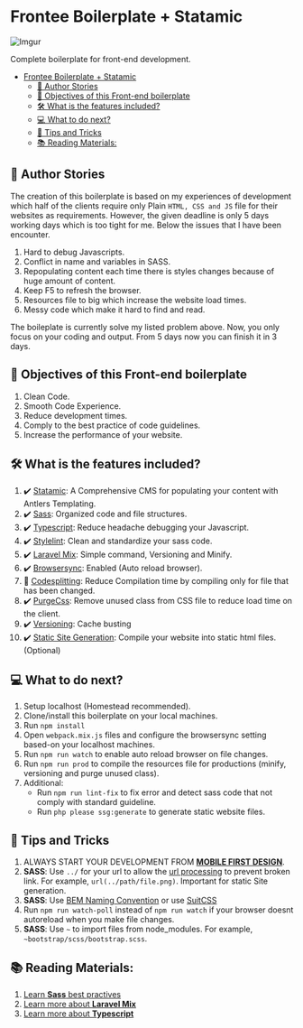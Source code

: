 # Frontee Boilerplate + Statamic

![Imgur](https://i.imgur.com/JmHBCwL.png)

Complete boilerplate for front-end development.

- [Frontee Boilerplate + Statamic](#frontee-boilerplate--statamic)
  - [🚶 Author Stories](#-author-stories)
  - [🎯 Objectives of this Front-end boilerplate](#-objectives-of-this-front-end-boilerplate)
  - [🛠️ What is the features included?](#️-what-is-the-features-included)
  - [💻 What to do next?](#-what-to-do-next)
  - [🔎 Tips and Tricks](#-tips-and-tricks)
  - [📚 Reading Materials:](#-reading-materials)

## 🚶 Author Stories

The creation of this boilerplate is based on my experiences of development which half of the clients require only Plain `HTML, CSS and JS` file for their websites as requirements. However, the given deadline is only 5 days working days which is too tight for me. Below the issues that I have been encounter.

1. Hard to debug Javascripts.
2. Conflict in name and variables in SASS.
3. Repopulating content each time there is styles changes because of huge amount of content.
4. Keep F5 to refresh the browser.
5. Resources file to big which increase the website load times.
6. Messy code which make it hard to find and read.

The boileplate is currently solve my listed problem above. Now, you only focus on your coding and output. From 5 days now you can finish it in 3 days.

## 🎯 Objectives of this Front-end boilerplate

1. Clean Code.
2. Smooth Code Experience.
3. Reduce development times.
4. Comply to the best practice of code guidelines.
5. Increase the performance of your website.

## 🛠️ What is the features included?

1. ✔️ [Statamic](https://statamic.com/): A Comprehensive CMS for populating your content with Antlers Templating.
2. ✔️ [Sass](https://sass-lang.com/): Organized code and file structures.
3. ✔️ [Typescript](https://github.com/microsoft/TypeScript#:~:text=TypeScript%20is%20a%20language%20for%20application%2Dscale%20JavaScript.%20TypeScript%20adds%20optional%20types%20to%20JavaScript%20that%20support%20tools%20for%20large%2Dscale%20JavaScript%20applications%20for%20any%20browser%2C%20for%20any%20host%2C%20on%20any%20OS.%20TypeScript%20compiles%20to%20readable%2C%20standards%2Dbased%20JavaScript.): Reduce headache debugging your Javascript.
4. ✔️ [Stylelint](https://stylelint.io/): Clean and standardize your sass code.
5. ✔️ [Laravel Mix](https://laravel-mix.com/docs/6.0/what-is-mix): Simple command, Versioning and Minify.
6. ✔️ [Browsersync](https://laravel-mix.com/docs/6.0/browsersync): Enabled (Auto reload browser).
7. 🚧 [Codesplitting](https://laravel-mix.com/docs/6.0/extract): Reduce Compilation time by compiling only for file that has been changed.
8. ✔️ [PurgeCss](https://purgecss.com/): Remove unused class from CSS file to reduce load time on the client.
9. ✔️ [Versioning](https://laravel-mix.com/docs/6.0/versioning): Cache busting
10. ✔️ [Static Site Generation](https://github.com/statamic/ssg): Compile your website into static html files. (Optional)

## 💻 What to do next?
1. Setup localhost (Homestead recommended).
2. Clone/install this boilerplate on your local machines.
3. Run `npm install`
4. Open `webpack.mix.js` files and configure the browsersync setting based-on your localhost machines.
5. Run `npm run watch` to enable auto reload browser on file changes.
6. Run `npm run prod` to compile the resources file for productions (minify, versioning and purge unused class).
7. Additional:
   - Run `npm run lint-fix` to fix error and detect sass code that not comply with standard guideline.
   - Run `php please ssg:generate` to generate static website files.

## 🔎 Tips and Tricks

1. ALWAYS START YOUR DEVELOPMENT FROM [**MOBILE FIRST DESIGN**](https://medium.com/@Vincentxia77/what-is-mobile-first-design-why-its-important-how-to-make-it-7d3cf2e29d00).
2. **SASS**: Use `../` for your url to allow the [url processing](https://laravel.com/docs/9.x/mix#url-processing) to prevent broken link. For example, `url(../path/file.png)`. Important for static Site generation.
3. **SASS**: Use [BEM Naming Convention](http://getbem.com/naming/) or use [SuitCSS](https://suitcss.github.io/)
4. Run `npm run watch-poll` instead of `npm run watch` if your browser doesnt autoreload when you make file changes.
5. **SASS**: Use `~` to import files from node_modules. For example, `~bootstrap/scss/bootstrap.scss`.

## 📚 Reading Materials:

1. [Learn **Sass** best practives](https://matthewelsom.com/blog/simple-scss-playbook.html)
2. [Learn more about **Laravel Mix**](https://laravel-mix.com/docs/6.0/installation)
3. [Learn more about **Typescript**](https://www.freecodecamp.org/news/learn-typescript-beginners-guide/)
